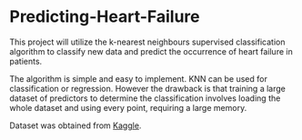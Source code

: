 # Predicting-Heart-Failure
This project will utilize the k-nearest neighbours supervised classification algorithm to classify new data and predict the occurrence of heart failure in patients.

The algorithm is simple and easy to implement. KNN can be used for classification or regression. However the drawback is that training a large dataset of predictors to determine the classification involves loading the whole dataset and using every point, requiring a large memory.

Dataset was obtained from [Kaggle](https://www.kaggle.com/andrewmvd/heart-failure-clinical-data).  
